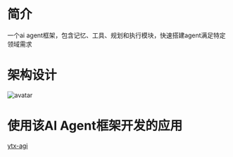 # 简介
一个ai agent框架，包含记忆、工具、规划和执行模块，快速搭建agent满足特定领域需求

# 架构设计
![avatar](https://github.com/yutaixi/ytx-agi-framework/blob/main/doc/design/agent%E6%9E%B6%E6%9E%84.png)


# 使用该AI Agent框架开发的应用
[ytx-agi](https://github.com/yutaixi/ytx-agi)
